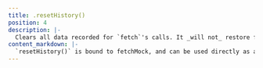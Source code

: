 ```yaml
---
title: .resetHistory()
position: 4
description: |-
  Clears all data recorded for `fetch`'s calls. It _will not_ restore fetch to its default implementation
content_markdown: |-
  `resetHistory()` is bound to fetchMock, and can be used directly as a callback e.g. `afterEach(fetchMock.resetHistory)` will work just fine. There is no need for `afterEach(function () {fetchMock.resetHistory()})`
---
```

